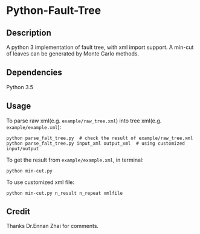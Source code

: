 Python-Fault-Tree
======================


## Description
A python 3 implementation of fault tree, with xml import support.  A min-cut of leaves can be generated by Monte Carlo methods.

## Dependencies
Python 3.5

## Usage
To parse raw xml(e.g. `example/raw_tree.xml`) into tree xml(e.g. `example/example.xml`):
```
python parse_falt_tree.py  # check the result of example/raw_tree.xml
python parse_falt_tree.py input_xml output_xml  # using customized input/output
```



To get the result from `example/example.xml`, in terminal:
```
python min-cut.py
```

To use customized xml file:
```
python min-cut.py n_result n_repeat xmlfile
```


## Credit
Thanks Dr.Ennan Zhai for comments.
